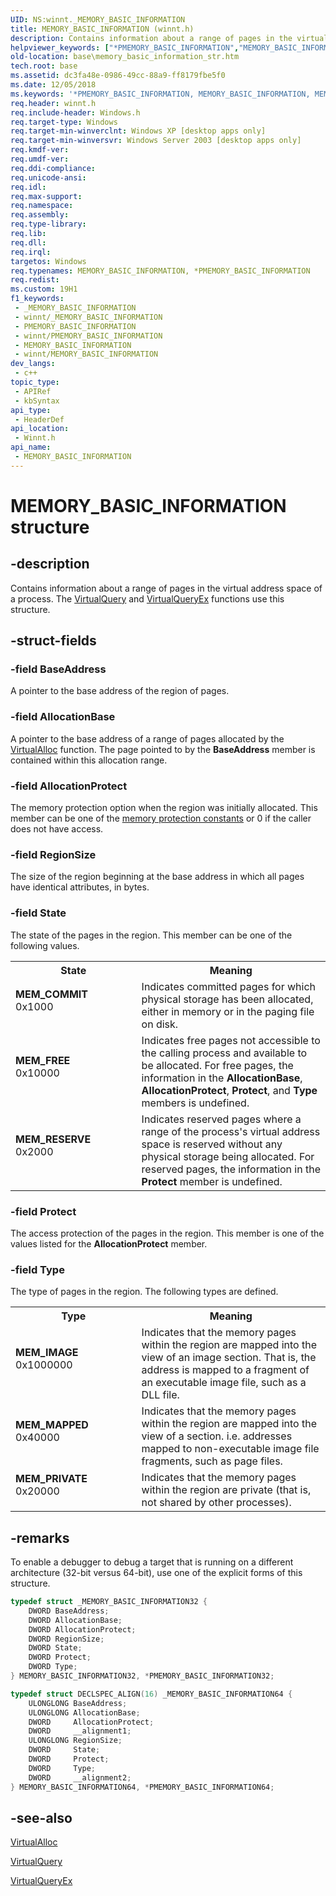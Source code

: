 ```yaml
---
UID: NS:winnt._MEMORY_BASIC_INFORMATION
title: MEMORY_BASIC_INFORMATION (winnt.h)
description: Contains information about a range of pages in the virtual address space of a process.
helpviewer_keywords: ["*PMEMORY_BASIC_INFORMATION","MEMORY_BASIC_INFORMATION","MEMORY_BASIC_INFORMATION structure","MEM_COMMIT","MEM_FREE","MEM_IMAGE","MEM_MAPPED","MEM_PRIVATE","MEM_RESERVE","PMEMORY_BASIC_INFORMATION","PMEMORY_BASIC_INFORMATION structure pointer","_MEMORY_BASIC_INFORMATION","_win32_memory_basic_information_str","base.memory_basic_information_str","winnt/MEMORY_BASIC_INFORMATION","winnt/PMEMORY_BASIC_INFORMATION"]
old-location: base\memory_basic_information_str.htm
tech.root: base
ms.assetid: dc3fa48e-0986-49cc-88a9-ff8179fbe5f0
ms.date: 12/05/2018
ms.keywords: '*PMEMORY_BASIC_INFORMATION, MEMORY_BASIC_INFORMATION, MEMORY_BASIC_INFORMATION structure, MEM_COMMIT, MEM_FREE, MEM_IMAGE, MEM_MAPPED, MEM_PRIVATE, MEM_RESERVE, PMEMORY_BASIC_INFORMATION, PMEMORY_BASIC_INFORMATION structure pointer, _MEMORY_BASIC_INFORMATION, _win32_memory_basic_information_str, base.memory_basic_information_str, winnt/MEMORY_BASIC_INFORMATION, winnt/PMEMORY_BASIC_INFORMATION'
req.header: winnt.h
req.include-header: Windows.h
req.target-type: Windows
req.target-min-winverclnt: Windows XP [desktop apps only]
req.target-min-winversvr: Windows Server 2003 [desktop apps only]
req.kmdf-ver: 
req.umdf-ver: 
req.ddi-compliance: 
req.unicode-ansi: 
req.idl: 
req.max-support: 
req.namespace: 
req.assembly: 
req.type-library: 
req.lib: 
req.dll: 
req.irql: 
targetos: Windows
req.typenames: MEMORY_BASIC_INFORMATION, *PMEMORY_BASIC_INFORMATION
req.redist: 
ms.custom: 19H1
f1_keywords:
 - _MEMORY_BASIC_INFORMATION
 - winnt/_MEMORY_BASIC_INFORMATION
 - PMEMORY_BASIC_INFORMATION
 - winnt/PMEMORY_BASIC_INFORMATION
 - MEMORY_BASIC_INFORMATION
 - winnt/MEMORY_BASIC_INFORMATION
dev_langs:
 - c++
topic_type:
 - APIRef
 - kbSyntax
api_type:
 - HeaderDef
api_location:
 - Winnt.h
api_name:
 - MEMORY_BASIC_INFORMATION
---
```


# MEMORY_BASIC_INFORMATION structure


## -description

Contains information about a range of pages in the virtual address space of a process. The 
<a href="/windows/desktop/api/memoryapi/nf-memoryapi-virtualquery">VirtualQuery</a> and 
<a href="/windows/desktop/api/memoryapi/nf-memoryapi-virtualqueryex">VirtualQueryEx</a> functions use this structure.

## -struct-fields

### -field BaseAddress

A pointer to the base address of the region of pages.

### -field AllocationBase

A pointer to the base address of a range of pages allocated by the 
<a href="/windows/desktop/api/memoryapi/nf-memoryapi-virtualalloc">VirtualAlloc</a> function. The page pointed to by the <b>BaseAddress</b> member is contained within this allocation range.

### -field AllocationProtect

The memory protection option when the region was initially allocated. This member can be one of the 
<a href="/windows/desktop/Memory/memory-protection-constants">memory protection constants</a> or 0 if the caller does not have access.

### -field RegionSize

The size of the region beginning at the base address in which all pages have identical attributes, in bytes.

### -field State

The state of the pages in the region. This member can be one of the following values. 



<table>
<tr>
<th>State</th>
<th>Meaning</th>
</tr>
<tr>
<td width="40%"><a id="MEM_COMMIT"></a><a id="mem_commit"></a><dl>
<dt><b>MEM_COMMIT</b></dt>
<dt>0x1000</dt>
</dl>
</td>
<td width="60%">
Indicates committed pages for which physical storage has been allocated, either in memory or in the paging file on disk.

</td>
</tr>
<tr>
<td width="40%"><a id="MEM_FREE"></a><a id="mem_free"></a><dl>
<dt><b>MEM_FREE</b></dt>
<dt>0x10000</dt>
</dl>
</td>
<td width="60%">
Indicates free pages not accessible to the calling process and available to be allocated. For free pages, the information in the <b>AllocationBase</b>, <b>AllocationProtect</b>, <b>Protect</b>, and <b>Type</b> members is undefined.

</td>
</tr>
<tr>
<td width="40%"><a id="MEM_RESERVE"></a><a id="mem_reserve"></a><dl>
<dt><b>MEM_RESERVE</b></dt>
<dt>0x2000</dt>
</dl>
</td>
<td width="60%">
Indicates reserved pages where a range of the process's virtual address space is reserved without any physical storage being allocated. For reserved pages, the information in the <b>Protect</b> member is undefined.

</td>
</tr>
</table>

### -field Protect

The access protection of the pages in the region. This member is one of the values listed for the <b>AllocationProtect</b> member.

### -field Type

The type of pages in the region. The following types are defined. 



<table>
<tr>
<th>Type</th>
<th>Meaning</th>
</tr>
<tr>
<td width="40%"><a id="MEM_IMAGE"></a><a id="mem_image"></a><dl>
<dt><b>MEM_IMAGE</b></dt>
<dt>0x1000000</dt>
</dl>
</td>
<td width="60%">
Indicates that the memory pages within the region are mapped into the view of an image section.
That is, the address is mapped to a fragment of an executable image file, such as a DLL file.
</td>
</tr>
<tr>
<td width="40%"><a id="MEM_MAPPED"></a><a id="mem_mapped"></a><dl>
<dt><b>MEM_MAPPED</b></dt>
<dt>0x40000</dt>
</dl>
</td>
<td width="60%">
Indicates that the memory pages within the region are mapped into the view of a section.
i.e. addresses mapped to non-executable image file fragments, such as page files.
</td>
</tr>
<tr>
<td width="40%"><a id="MEM_PRIVATE"></a><a id="mem_private"></a><dl>
<dt><b>MEM_PRIVATE</b></dt>
<dt>0x20000</dt>
</dl>
</td>
<td width="60%">
Indicates that the memory pages within the region are private (that is, not shared by other processes).

</td>
</tr>
</table>

## -remarks

To enable a debugger to debug a target that is running on a different architecture (32-bit versus 64-bit), use one of the explicit forms of this structure.


```cpp
typedef struct _MEMORY_BASIC_INFORMATION32 {
    DWORD BaseAddress;
    DWORD AllocationBase;
    DWORD AllocationProtect;
    DWORD RegionSize;
    DWORD State;
    DWORD Protect;
    DWORD Type;
} MEMORY_BASIC_INFORMATION32, *PMEMORY_BASIC_INFORMATION32;

typedef struct DECLSPEC_ALIGN(16) _MEMORY_BASIC_INFORMATION64 {
    ULONGLONG BaseAddress;
    ULONGLONG AllocationBase;
    DWORD     AllocationProtect;
    DWORD     __alignment1;
    ULONGLONG RegionSize;
    DWORD     State;
    DWORD     Protect;
    DWORD     Type;
    DWORD     __alignment2;
} MEMORY_BASIC_INFORMATION64, *PMEMORY_BASIC_INFORMATION64;
```

## -see-also

<a href="/windows/desktop/api/memoryapi/nf-memoryapi-virtualalloc">VirtualAlloc</a>



<a href="/windows/desktop/api/memoryapi/nf-memoryapi-virtualquery">VirtualQuery</a>



<a href="/windows/desktop/api/memoryapi/nf-memoryapi-virtualqueryex">VirtualQueryEx</a>
